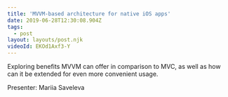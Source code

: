 ```yaml
---
title: 'MVVM-based architecture for native iOS apps'
date: 2019-06-28T12:30:08.904Z
tags:
  - post
layout: layouts/post.njk
videoId: EKOd1Axf3-Y
---
```


<!--- You can insert a short description here -->

Exploring benefits MVVM can offer in comparison to MVC, as well as how can it be extended for even more convenient usage.

Presenter: Mariia Saveleva
